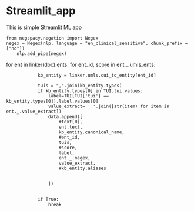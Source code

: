 # Streamlit_app
This is simple Streamlit ML app


    
    from negspacy.negation import Negex
    negex = Negex(nlp, language = "en_clinical_sensitive", chunk_prefix = ["no"])
        nlp.add_pipe(negex)


 for ent in linker(doc).ents:
            for ent_id, score in ent._.umls_ents:

                kb_entity = linker.umls.cui_to_entity[ent_id]

                tuis = ",".join(kb_entity.types)
                if kb_entity.types[0] in TUI.tui.values:
                    label=TUI[TUI['tui'] == kb_entity.types[0]].label.values[0]
                    value_extract= ' '.join([str(item) for item in ent._.value_extract])
                    data.append([
                        #text[0],
                        ent.text,
                        kb_entity.canonical_name,
                        #ent_id,
                        tuis,
                        #score,
                        label,
                        ent._.negex,
                        value_extract,
                        #kb_entity.aliases


                    ])


                if True:
                    break

